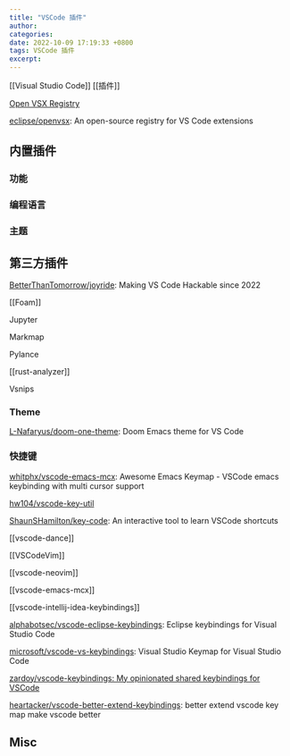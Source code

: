 ```yaml
---
title: "VSCode 插件"
author: 
categories: 
date: 2022-10-09 17:19:33 +0800
tags: VSCode 插件
excerpt: 
---
```


[[Visual Studio Code]] [[插件]]

[Open VSX Registry](https://open-vsx.org/)

[eclipse/openvsx](https://github.com/eclipse/openvsx): An open-source registry for VS Code extensions


## 内置插件

### 功能



### 编程语言



### 主题




## 第三方插件

[BetterThanTomorrow/joyride](https://github.com/BetterThanTomorrow/joyride): Making VS Code Hackable since 2022

[[Foam]]

Jupyter

Markmap

Pylance

[[rust-analyzer]]

Vsnips

### Theme

[L-Nafaryus/doom-one-theme](https://github.com/L-Nafaryus/doom-one-theme): Doom Emacs theme for VS Code

### 快捷键

[whitphx/vscode-emacs-mcx](https://github.com/whitphx/vscode-emacs-mcx): Awesome Emacs Keymap - VSCode emacs keybinding with multi cursor support

[hw104/vscode-key-util](https://github.com/hw104/vscode-key-util)

[ShaunSHamilton/key-code](https://github.com/ShaunSHamilton/key-code): An interactive tool to learn VSCode shortcuts

[[vscode-dance]]

[[VSCodeVim]]

[[vscode-neovim]]

[[vscode-emacs-mcx]]

[[vscode-intellij-idea-keybindings]]

[alphabotsec/vscode-eclipse-keybindings](https://github.com/alphabotsec/vscode-eclipse-keybindings): Eclipse keybindings for Visual Studio Code

[microsoft/vscode-vs-keybindings](https://github.com/Microsoft/vscode-vs-keybindings): Visual Studio Keymap for Visual Studio Code

[zardoy/vscode-keybindings: My opinionated shared keybindings for VSCode](https://github.com/zardoy/vscode-keybindings)

[heartacker/vscode-better-extend-keybindings](https://github.com/heartacker/vscode-better-extend-keybindings): better extend vscode key map make vscode better


## Misc



